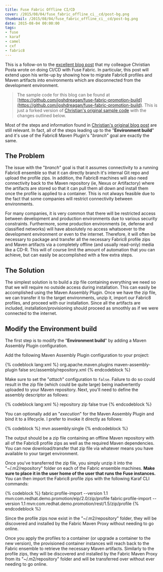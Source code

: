 ```yaml
---
title: Fuse Fabric Offline CI/CD
cover: /2015/08/04/fuse_fabric_offline_ci__cd/post-bg.png
thumbnail: /2015/08/04/fuse_fabric_offline_ci__cd/post-bg.png
date: 2015-08-04 00:00:00
tags:
- fuse
- karaf
- camel
- cxf
- fabric8
---
```


This is a follow-on to the [excellent blog post](http://blog.christianposta.com/fabric8/fuse-fabric-profile-migration-for-continuous-delivery/) that my colleague Christian Posta wrote on doing CI/CD with Fuse Fabric. In particular, this post will extend upon his write-up by showing how to migrate Fabric8 profiles and Maven artifacts into environments which are disconnected from the development environment.
<!-- more -->

> The sample code for this blog can be found at [https://github.com/joshdreagan/fuse-fabric-promotion-build](https://github.com/joshdreagan/fuse-fabric-promotion-build). This is just a forked version of [Christian's original sample code](https://github.com/christian-posta/fuse-fabric-promotion-build) with the changes outlined below.

Most of the steps and information found in [Christian's original blog post](http://blog.christianposta.com/fabric8/fuse-fabric-profile-migration-for-continuous-delivery/) are still relevant. In fact, all of the steps leading up to the "__Environment build__" and it's use of the Fabric8 Maven Plugin's "_branch_" goal are exactly the same.

## The Problem

The issue with the "_branch_" goal is that it assumes connectivity to a running Fabric8 ensemble so that it can directly branch it's internal Git repo and upload the profile zips. In addition, the Fabric8 machines will also need connectivity back to the Maven repository (ie, Nexus or Artifactory) where the artifacts are stored so that it can pull them all down and install them once the profile is applied to a container. This is not always feasible due to the fact that some companies will restrict connectivity between environments.

For many companies, it is very common that there will be restricted access between development and production environments due to various security constraints. Furthermore, some production environments (ie, defense and classified networks) will have absolutely no access whatsoever to the development environment or even to the internet. Therefore, it will often be necessary to package and transfer all the necessary Fabric8 profile zips and Maven artifacts via a completely offline (and usually read-only) media like a CD-R. This will of course limit the amount of automation that you can achieve, but can easily be accomplished with a few extra steps.

## The Solution

The simplest solution is to build a zip file containing everything we need so that we will require no outside access during installation. This can easily be accomplished using the Maven Assembly Plugin. Once we have the zip file, we can transfer it to the target environments, unzip it, import our Fabric8 profiles, and proceed with our installation. Since all the artifacts are included, installation/provisioning should proceed as smoothly as if we were connected to the internet.

## Modify the Environment build

The first step is to modify the "__Environment build__" by adding a Maven Assembly Plugin configuration.

Add the following Maven Assembly Plugin configuration to your project:

{% codeblock lang:xml %}
<plugin>
  <groupId>org.apache.maven.plugins</groupId>
  <artifactId>maven-assembly-plugin</artifactId>
  <configuration>
    <attach>false</attach>
    <descriptors>
      <descriptor>src/assembly/repository.xml</descriptor>
    </descriptors>
  </configuration>
</plugin>
{% endcodeblock %}

Make sure to set the "_attach_" configuration to `false`. Failure to do so could result in the zip file (which could be quite large) being inadvertently uploaded to your Maven repository. Next, you'll need to define the assembly descriptor as follows:

{% codeblock lang:xml %}
<assembly xmlns="http://maven.apache.org/plugins/maven-assembly-plugin/assembly/1.1.3"
          xmlns:xsi="http://www.w3.org/2001/XMLSchema-instance"
          xsi:schemaLocation="http://maven.apache.org/plugins/maven-assembly-plugin/assembly/1.1.3 http://maven.apache.org/xsd/assembly-1.1.3.xsd">
  <id>repository</id>
  <formats>
    <format>zip</format>
  </formats>
  <includeBaseDirectory>false</includeBaseDirectory>
  <repositories>
    <repository>
      <includeMetadata>true</includeMetadata>
    </repository>
  </repositories>
</assembly>
{% endcodeblock %}

You can optionally add an "_execution_" for the Maven Assembly Plugin and bind it to a lifecycle. I prefer to invoke it directly as follows:

{% codeblock %}
mvn assembly:single
{% endcodeblock %}

The output should be a zip file containing an offline Maven repository with all of the Fabric8 profile zips as well as the required Maven dependencies. You can now download/transfer that zip file via whatever means you have available to your target environment.

Once you've transferred the zip file, you simply unzip it into the "~/.m2/repository" folder on each of the Fabric ensemble machines. __Make sure to place it in the user home of the user that runs the Fuse instances.__ You can then import the Fabric8 profile zips with the following Karaf CLI commands:

{% codeblock %}
fabric:profile-import --version 1.1 mvn:com.redhat.demo.promotion/eip/2.0/zip/profile
fabric:profile-import --version 1.1 mvn:com.redhat.demo.promotion/rest/1.5/zip/profile
{% endcodeblock %}

Since the profile zips now exist in the "~/.m2/repository" folder, they will be discovered and installed by the Fabric Maven Proxy without needing to go online.

Once you apply the profiles to a container (or upgrade a container to the new version), the provisioned container instances will reach back to the Fabric ensemble to retrieve the necessary Maven artifacts. Similarly to the profile zips, they will be discovered and installed by the Fabric Maven Proxy from its "~/.m2/repository" folder and will be transferred over without ever needing to go online.
